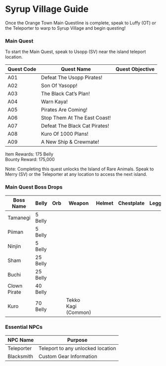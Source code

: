 # Syrup Village Guide

Once the Orange Town Main Questline is complete, speak to Luffy (OT) or the Teleporter to warp to Syrup Village and begin questing!

### Main Quest

To start the Main Quest, speak to Usopp (SV) near the island teleport location.

| Quest Code| Quest Name                    | Quest Objective|
|-----------|-----------                    |-----------|
| A01       | Defeat The Usopp Pirates!     |           |
| A02       | Son Of Yasopp!                |           |
| A03       | The Black Cat’s Plan!         |           |
| A04       | Warn Kaya!                    |           |
| A05       | Pirates Are Coming!           |           |
| A06       | Stop Them At The East Coast!  |           |
| A07       | Defeat The Black Cat Pirates! |           |
| A08       | Kuro Of 1000 Plans!           |           |
| A09       | A New Ship & Crewmate!        |           |

Item Rewards: 175 Belly<br>
Bounty Reward: 175,000

Note: Completing this quest unlocks the Island of Rare Animals. Speak to Merry (SV) or the Teleporter at any location to access the next island.

### Main Quest Boss Drops

| Boss Name         | Belly      | Orb       | Weapon               | Helmet    | Chestplate | Leggings  | Boots     | Other     |
|-----------        |----------- |-----------|-----------           |-----------|----------- |-----------|-----------|-----------|
| Tamanegi          | 5 Belly    |           |                      |           |            |           |           |           |
| Piiman            | 5 Belly    |           |                      |           |            |           |           |           |
| Ninjin            | 5 Belly    |           |                      |           |            |           |           |           |
| Sham              | 25 Belly   |           |                      |           |            |           |           |           |
| Buchi             | 25 Belly   |           |                      |           |            |           |           |           |
| Clown Pirate      | 40 Belly   |           |                      |           |            |           |           |           |
| Kuro              | 70 Belly   |           | Tekko Kagi (Common)  |           |            |           |           |           |

### Essential NPCs

| NPC Name         | Purpose                            |
|-------------     |-----------                         |
| Teleporter       | Teleport to any unlocked location  |
| Blacksmith       | Custom Gear Information            |